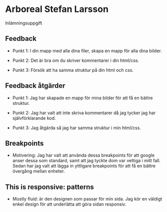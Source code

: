# Arboreal Stefan Larsson

Inlämningsuppgift

## Feedback

* Punkt 1: I din mapp med alla dina filer, skapa en mapp för alla dina bilder.

* Punkt 2: Det är bra om du skriver kommentarer i din html/css.

* Punkt 3: Försök att ha samma struktur på din html och css.

## Feedback åtgärder

* Punkt 1: Jag har skapade en mapp för mina bilder för att få en bättre struktur.

* Punkt 2: Jag har valt att inte skriva kommentarer då jag tycker jag har självförklarande kod.

* Punkt 3: Jag åtgärda så jag har samma struktur i min html/css.

## Breakpoints

* Motivering: Jag har valt att använda dessa breakpoints för att google anser dessa som standard, samt att jag tyckte dom var vettiga i mitt fall. Sedan har jag valt att lägga in yttligare breakpoints för att få en bättre övergång mellan enheter.

## This is responsive: patterns 

* Mostly fluid: är den designen som passar för min sida. Jag kör en väldigt enkel design för att underlätta att göra sidan responsiv.